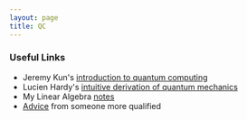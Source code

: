 ```yaml
--- 
layout: page 
title: QC
--- 
```


### Useful Links
- Jeremy Kun's [introduction to quantum computing](https://jeremykun.com/2014/12/08/a-motivation-for-quantum-computing/)
- Lucien Hardy's [intuitive derivation of quantum mechanics](https://arxiv.org/pdf/quant-ph/0101012.pdf)
- My Linear Algebra [notes](https://drive.google.com/file/d/1jj_jUxL1pDjReAikCL0u1XOhm8HZpcx2/view)
- [Advice](http://www.mit.edu/~aram/advice/quantum.html) from someone more qualified